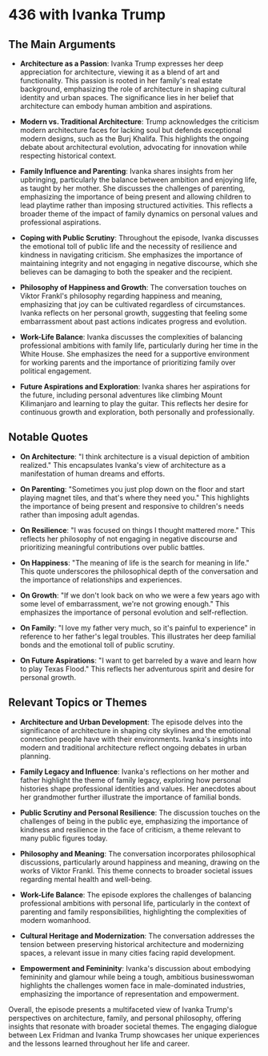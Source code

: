 # 436 with Ivanka Trump

## The Main Arguments

- **Architecture as a Passion**: Ivanka Trump expresses her deep appreciation for architecture, viewing it as a blend of art and functionality. This passion is rooted in her family's real estate background, emphasizing the role of architecture in shaping cultural identity and urban spaces. The significance lies in her belief that architecture can embody human ambition and aspirations.

- **Modern vs. Traditional Architecture**: Trump acknowledges the criticism modern architecture faces for lacking soul but defends exceptional modern designs, such as the Burj Khalifa. This highlights the ongoing debate about architectural evolution, advocating for innovation while respecting historical context.

- **Family Influence and Parenting**: Ivanka shares insights from her upbringing, particularly the balance between ambition and enjoying life, as taught by her mother. She discusses the challenges of parenting, emphasizing the importance of being present and allowing children to lead playtime rather than imposing structured activities. This reflects a broader theme of the impact of family dynamics on personal values and professional aspirations.

- **Coping with Public Scrutiny**: Throughout the episode, Ivanka discusses the emotional toll of public life and the necessity of resilience and kindness in navigating criticism. She emphasizes the importance of maintaining integrity and not engaging in negative discourse, which she believes can be damaging to both the speaker and the recipient.

- **Philosophy of Happiness and Growth**: The conversation touches on Viktor Frankl's philosophy regarding happiness and meaning, emphasizing that joy can be cultivated regardless of circumstances. Ivanka reflects on her personal growth, suggesting that feeling some embarrassment about past actions indicates progress and evolution.

- **Work-Life Balance**: Ivanka discusses the complexities of balancing professional ambitions with family life, particularly during her time in the White House. She emphasizes the need for a supportive environment for working parents and the importance of prioritizing family over political engagement.

- **Future Aspirations and Exploration**: Ivanka shares her aspirations for the future, including personal adventures like climbing Mount Kilimanjaro and learning to play the guitar. This reflects her desire for continuous growth and exploration, both personally and professionally.

## Notable Quotes

- **On Architecture**: "I think architecture is a visual depiction of ambition realized." This encapsulates Ivanka's view of architecture as a manifestation of human dreams and efforts.

- **On Parenting**: "Sometimes you just plop down on the floor and start playing magnet tiles, and that's where they need you." This highlights the importance of being present and responsive to children's needs rather than imposing adult agendas.

- **On Resilience**: "I was focused on things I thought mattered more." This reflects her philosophy of not engaging in negative discourse and prioritizing meaningful contributions over public battles.

- **On Happiness**: "The meaning of life is the search for meaning in life." This quote underscores the philosophical depth of the conversation and the importance of relationships and experiences.

- **On Growth**: "If we don't look back on who we were a few years ago with some level of embarrassment, we're not growing enough." This emphasizes the importance of personal evolution and self-reflection.

- **On Family**: "I love my father very much, so it's painful to experience" in reference to her father's legal troubles. This illustrates her deep familial bonds and the emotional toll of public scrutiny.

- **On Future Aspirations**: "I want to get barreled by a wave and learn how to play Texas Flood." This reflects her adventurous spirit and desire for personal growth.

## Relevant Topics or Themes

- **Architecture and Urban Development**: The episode delves into the significance of architecture in shaping city skylines and the emotional connection people have with their environments. Ivanka's insights into modern and traditional architecture reflect ongoing debates in urban planning.

- **Family Legacy and Influence**: Ivanka's reflections on her mother and father highlight the theme of family legacy, exploring how personal histories shape professional identities and values. Her anecdotes about her grandmother further illustrate the importance of familial bonds.

- **Public Scrutiny and Personal Resilience**: The discussion touches on the challenges of being in the public eye, emphasizing the importance of kindness and resilience in the face of criticism, a theme relevant to many public figures today.

- **Philosophy and Meaning**: The conversation incorporates philosophical discussions, particularly around happiness and meaning, drawing on the works of Viktor Frankl. This theme connects to broader societal issues regarding mental health and well-being.

- **Work-Life Balance**: The episode explores the challenges of balancing professional ambitions with personal life, particularly in the context of parenting and family responsibilities, highlighting the complexities of modern womanhood.

- **Cultural Heritage and Modernization**: The conversation addresses the tension between preserving historical architecture and modernizing spaces, a relevant issue in many cities facing rapid development.

- **Empowerment and Femininity**: Ivanka's discussion about embodying femininity and glamour while being a tough, ambitious businesswoman highlights the challenges women face in male-dominated industries, emphasizing the importance of representation and empowerment.

Overall, the episode presents a multifaceted view of Ivanka Trump's perspectives on architecture, family, and personal philosophy, offering insights that resonate with broader societal themes. The engaging dialogue between Lex Fridman and Ivanka Trump showcases her unique experiences and the lessons learned throughout her life and career.